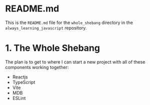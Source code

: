 
# README.md

This is the `README.md` file for the `whole_shebang` directory in the `always_learning_javascript` repository.

# 1. The Whole Shebang

The plan is to get to where I can start a new project with all of these components working together:

- Reactjs
- TypeScript
- Vite
- MDB
- ESLint

